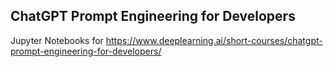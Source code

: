 ## ChatGPT Prompt Engineering for Developers


Jupyter Notebooks for https://www.deeplearning.ai/short-courses/chatgpt-prompt-engineering-for-developers/
